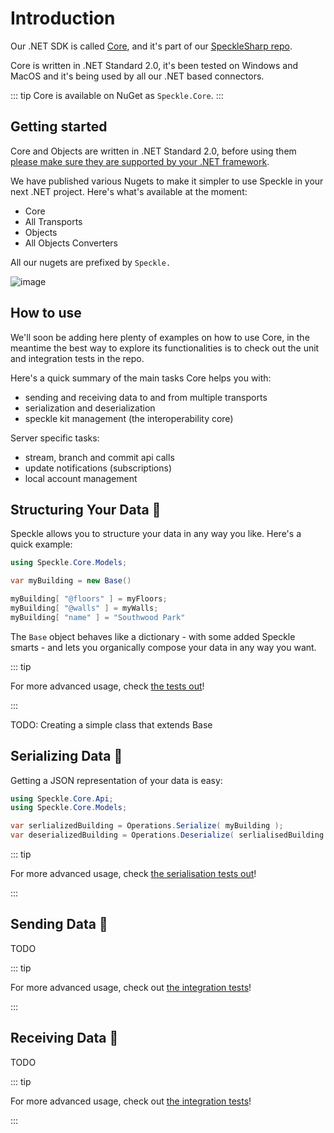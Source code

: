 # Introduction

Our .NET SDK is called [Core](https://github.com/specklesystems/speckle-sharp/tree/master/Core), and it's part of our [SpeckleSharp repo](https://github.com/specklesystems/speckle-sharp).

Core is written in .NET Standard 2.0, it's been tested on Windows and MacOS and it's being used by all our .NET based connectors.

::: tip
Core is available on NuGet as `Speckle.Core`.
:::

## Getting started

Core and Objects are written in .NET Standard 2.0, before using them [please make sure they are supported by your .NET framework](https://docs.microsoft.com/en-us/dotnet/standard/net-standard#net-implementation-support).

We have published various Nugets to make it simpler to use Speckle in your next .NET project. Here's what's available at the moment:

- Core
- All Transports
- Objects
- All Objects Converters

All our nugets are prefixed by `Speckle.`

![image](https://user-images.githubusercontent.com/2679513/113474800-0833f880-946a-11eb-8c90-92b23918a0c8.png)

## How to use

We'll soon be adding here plenty of examples on how to use Core, in the meantime the best way to explore its functionalities is to check out the unit and integration tests in the repo.

Here's a quick summary of the main tasks Core helps you with:

- sending and receiving data to and from multiple transports
- serialization and deserialization
- speckle kit management (the interoperability core)

Server specific tasks:

- stream, branch and commit api calls
- update notifications (subscriptions)
- local account management

## Structuring Your Data 🚧

Speckle allows you to structure your data in any way you like. Here's a quick example:

```cs
using Speckle.Core.Models;

var myBuilding = new Base()

myBuilding[ "@floors" ] = myFloors;
myBuilding[ "@walls" ] = myWalls;
myBuilding[ "name" ] = "Southwood Park"

```

The `Base` object behaves like a dictionary - with some added Speckle smarts - and lets you organically compose your data in any way you want.

::: tip

For more advanced usage, check [the tests out](https://github.com/specklesystems/speckle-sharp/blob/master/Core/Tests/BaseTests.cs)!

:::

TODO: Creating a simple class that extends Base

## Serializing Data 🚧

Getting a JSON representation of your data is easy:

```cs
using Speckle.Core.Api;
using Speckle.Core.Models;

var serlializedBuilding = Operations.Serialize( myBuilding );
var deserializedBuilding = Operations.Deserialize( serlialisedBuilding );

```

::: tip

For more advanced usage, check [the serialisation tests out](https://github.com/specklesystems/speckle-sharp/blob/9039c5bd1e3e6b86538c145ad8d6e899995230c2/Core/Tests/SerializationTests.cs#L10-L34)!

:::

## Sending Data 🚧

TODO

::: tip

For more advanced usage, check out [the integration tests](https://github.com/specklesystems/speckle-sharp/blob/9039c5bd1e3e6b86538c145ad8d6e899995230c2/Core/IntegrationTests/Api.cs#L303-L321)!

:::

## Receiving Data 🚧

TODO

::: tip

For more advanced usage, check out [the integration tests](https://github.com/specklesystems/speckle-sharp/blob/9039c5bd1e3e6b86538c145ad8d6e899995230c2/Core/IntegrationTests/Api.cs#L303-L321)!

:::
